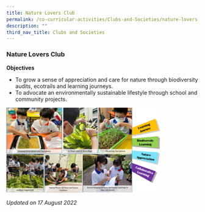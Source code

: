 ```yaml
---
title: Nature Lovers Club
permalink: /co-curricular-activities/Clubs-and-Societies/nature-lovers-club/
description: ""
third_nav_title: Clubs and Societies
---
```

### Nature Lovers Club

**Objectives**

*   To grow a sense of appreciation and care for nature through biodiversity audits, ecotrails and learning journeys.
*   To advocate an environmentally sustainable lifestyle through school and community projects.


<img src="/images/natureloversclub.png" 
     style="width:80%">
		 
*Updated on 17 August 2022*